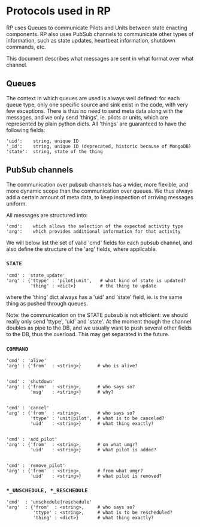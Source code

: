 
# Protocols used in RP

RP uses Queues to communicate Pilots and Units between state enacting
components.  RP also uses PubSub channels to communicate other types of
information, such as state updates, heartbeat information, shutdown commands,
etc.

This document describes what messages are sent in what format over what channel.


## Queues

The context in which queues are used is always well defined: for each    queue
type, only one specific source and sink exist in the code, with very few
exceptions.  There is thus no need to send meta data along with the messages,
and we only send 'things', ie. pilots or units, which are represented by plain
python dicts.  All 'things' are guaranteed to have the following fields:

    'uid':    string, unique ID
    '_id':    string, unique ID (deprecated, historic because of MongoDB)
    'state':  string, state of the thing


## PubSub channels

The communication over pubsub channels has a wider, more flexible, and more dynamic scope than the communication over queues.  We thus always add a certain amount of meta data, to keep inspection of arriving messages uniform.

All messages are structured into:

    'cmd':    which allows the selection of the expected activity type
    'arg':    which provides additional information for that activity

We will below list the set of valid 'cmd' fields for each pubsub channel, and
also define the structure of the 'arg' fields, where applicable.


### `STATE`

    'cmd' : 'state_update'
    'arg' : {'ttype' : 'pilot|unit',   # what kind of state is updated?
             'thing' : <dict>}         # the thing to update

where the 'thing' dict always has a 'uid' and 'state' field, ie. is the same
thing as pushed through queues.

Note: the communication on the STATE pubsub is not efficient: we should really
only send 'ttype', 'uid' and 'state'.  At the moment though the channel doubles
as pipe to the DB, and we usually want to push several other fields  to the DB,
thus the overload.  This may get separated in the future.


### `COMMAND`

    'cmd' : 'alive'
    'arg' : {'from'  : <string>}      # who is alive?
    
    
    'cmd' : 'shutdown'
    'arg' : {'from'  : <string>,      # who says so?
             'msg'   : <string>}      # why?
    
    
    'cmd' : 'cancel'
    'arg' : {'from'  : <string>,      # who says so?
             'ttype' : 'unit|pilot',  # what is to be canceled? 
             'uid'   : <string>}      # what thing exactly?
    
    
    'cmd' : 'add_pilot'
    'arg' : {'from'  : <string>,      # on what umgr?
             'uid'   : <string>}      # what pilot is added?
    
    
    'cmd' : 'remove_pilot'
    'arg' : {'from'  : <string>,      # from what umgr?
             'uid'   : <string>}      # what pilot is removed?


### `*_UNSCHEDULE, *_RESCHEDULE`

    'cmd'  : 'unschedule|reschedule'
    'arg'  : {'from'  : <string>,     # who says so?
              'ttype' : <string>,     # what is to be rescheduled?
              'thing' : <dict>}       # what thing exactly?



